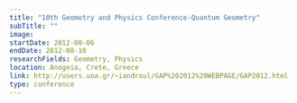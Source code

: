 ```yaml
---
title: "10th Geometry and Physics Conference-Quantum Geometry"
subTitle: ""
image:
startDate: 2012-08-06
endDate: 2012-08-10
researchFields: Geometry, Physics
location: Anogeia, Crete, Greece
link: http://users.uoa.gr/~iandroul/GAP%202012%20WEBPAGE/GAP2012.html
type: conference
---
```

